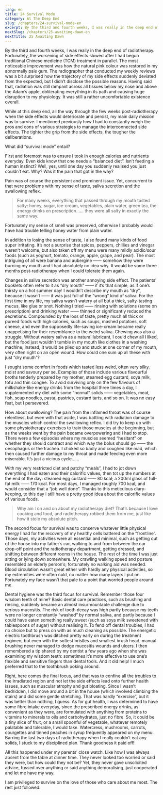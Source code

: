 ```yaml
---
lang: en
title: 24 Survival Mode
category: At The Deep End
slug: /chapters/24-survival-mode-en
excerpt: By the third and fourth weeks, I was really in the deep end of radiotherapy. Fortunately, the worsening of side effects slowed after I had begun traditional Chinese medicine (TCM) treatment in parallel.
nextSlug: /chapters/25-awaiting-dawn-en
nextTitle: 25 Awaiting Dawn
---
```


By the third and fourth weeks, I was really in the deep end of radiotherapy. Fortunately, the worsening of side effects slowed after I had begun traditional Chinese medicine (TCM) treatment in parallel. The most noticeable improvement was how the natural pink colour was restored in my abnormally pale gum. The radiographer that conducted my weekly reviews was a bit surprised how the trajectory of my side effects suddenly deviated from the expected, but I didn’t disclose the possible reasons. Having said that, radiation was still rampant across all tissues below my nose and above the Adam’s apple, obliterating everything in its path and causing huge disruption to my physiology. It was still a rather uncomfortable existence overall.

While at this deep end, all the way through the few weeks post-radiotherapy when the side effects would deteriorate and persist, my main daily mission was to survive. I mentioned previously how I had to constantly weigh the pros and cons of various strategies to manage the interconnected side effects. The tighter the grip from the side effects, the tougher the deliberations. 

What did “survival mode” entail?

First and foremost was to ensure I took in enough calories and nutrients everyday. Even kids know that one needs a “balanced diet”. Isn’t feeding a human instinct? Well, yes, until one day you suddenly realised you just couldn’t eat. Why? Was it the pain that got in the way?

Pain was of course the persistent and prominent issue. Yet, concurrent to that were problems with my sense of taste, saliva secretion and the swallowing reflex.

>For many weeks, everything that passed through my mouth tasted salty: honey, sugar, ice-cream, vegetables, plain water, green tea, the energy drinks on prescription...... they were all salty in exactly the same way.

Fortunately my sense of smell was preserved, otherwise I probably would have had trouble telling honey water from plain water.

In addition to losing the sense of taste, I also found many kinds of food super irritating. It’s not a surprise that spices, peppers, chillies and vinegar weren’t welcome, but also taken off my menu were many mildly acidic/sour foods (such as yoghurt, tomato, orange, apple, grape, and pear). The most intriguing of all were banana and aubergine —— somehow they were burning my mouth and I had absolutely no idea why. It would be some three months post-radiotherapy when I could tolerate them again. 

Changes in saliva secretion was another annoying side effect. The patients’ booklets often refer to it as “dry mouth” —— if it’s that simple, as if one’s thirsty on a hot summer day! I wouldn’t describe my mouth as “dry”, because it wasn’t —— it was just full of the “wrong” kind of saliva. For the first time in my life, my saliva wasn’t watery at all but a thick, salty-tasting mucus, like glue or snot. Nothing I tried —— rinsing with solutions (some on prescription) and drinking water —— thinned or significantly reduced the secretions. Compounded by the loss of taste, pretty much all thick or pureed foods with high calories, such as soups, mashed potatoes, soft cheese, and even the supposedly life-saving ice-cream became really unappetising for their resemblance to the weird saliva. Chewing was also a struggle. Without watery saliva as a natural lubricant, I could chew all I liked, but the food just wouldn’t tumble in my mouth like clothes in a washing machine; instead, it would be piled up and stuck at one corner of my mouth, very often right on an open wound. How could one sum up all these with just “dry mouth”?

I sought some comfort in foods which tasted less weird, often very silky, moist and savoury per se. Examples of those include various flavourful broths tenderly prepared by my mother, steamed egg custard, soya milk, tofu and thin congee. To avoid surviving only on the few flavours of milkshake-like energy drinks from the hospital three times a day, I supplemented my diet with some “normal” solids —— vegetables, meat, fish, soup noodles, pasta, pastries, custard tarts, and so on. It was no easy feat, but I persevered. 

How about swallowing? The pain from the inflamed throat was of course relentless, but even with that aside, I was battling with radiation damage to the muscles which control the swallowing reflex. I did try to keep up with some physiotherapy exercises to train those muscles at the beginning, but as the weeks went by the pain became overpowering and I had to stop. There were a few episodes where my muscles seemed “hesitant” on whether they should contract and which way the bolus should go —— the oesophagus or the trachea. I choked so badly and coughed like mad, which then caused further damage to my throat and made feeding even more miserable. It’s just a vicious cycle......

With my very restricted diet and patchy “meals”, I had to jot down everything I had eaten and their calorific values, then tot up the numbers at the end of the day: steamed egg custard —— 80 kcal; a 200ml glass of full-fat milk —— 170 kcal. For most days, I managed roughly 700 kcal, and would consider that a “job well done”. Thanks to this meticulous diary-keeping, to this day I still have a pretty good idea about the calorific values of various foods.

>Why am I on and on about my radiotherapy diet? That’s because I love cooking and food, and radiotherapy robbed them from me, just like how it stole my absolute pitch.

The second focus for survival was to conserve whatever little physical energy I had for the recovery of my healthy cells battered on the “frontline”. Those days, my activities were all essential and minimal, such as getting out of the house into my father’s car, walking to and from between the car drop-off point and the radiotherapy department, getting dressed, and shifting between different rooms in the house. The rest of the time I was just sitting or lying down somewhere. My crawling walking speed and posture resembled an elderly person’s; fortunately no walking aid was needed. Blood circulation wasn’t great either with hardly any physical activities, so my extremities were often cold, no matter how many layers I put on. Fortunately my face wasn’t that pale to a point that worried people around me.

Dental hygiene was the third focus for survival. Remember those four wisdom teeth of mine? Basic dental care practices, such as brushing and rinsing, suddenly became an almost insurmountable challenge due to serious mucositis. The risk of tooth decay was high partly because my teeth were no longer constantly “washed” by normal saliva, and partly because I could have eaten something really sweet (such as soya milk sweetened with tablespoons of sugar) without realising it. To fend off dental troubles, I had no choice but to press on with as much cleaning as possible. The energetic electric toothbrush was ditched pretty early on during the treatment regimen, but even with the softest bristles and smallest brush head, manual brushing never managed to dodge mucositis wounds and ulcers. I then remembered a tip shared by my dentist a few years ago when she was examining my wisdom teeth: sometimes it’s more effective to use one’s flexible and sensitive fingers than dental tools. And it did help! I much preferred that to the toothbrush poking around.

Right, here comes the final focus, and that was to confine all the troubles to the irradiated region and not let the side effects lead onto further health issues, such as muscular atrophy and gut bloating. Since I wasn’t bedridden, I did move around a bit in the house (which involved climbing the stairs) and did some gentle stretching. That was hardly “exercise”, but it was better than nothing, I guess. As for gut health, I was determined to have some fibre intake everyday, since the prescribed energy drinks, as convenient as they were, are formulated with anything from proteins to vitamins to minerals to oils and carbohydrates, just no fibre. So, it could be a tiny slice of fruit, or a small spoonful of vegetable, whatever remotely palatable and tolerable, I would take. Watercress, mushrooms, carrots, courgettes and tinned peaches in syrup frequently appeared on my menu. Barring the last two days of radiotherapy when I really couldn’t eat any solids, I stuck to my disciplined plan. Thank goodness it paid off!

All this happened under my parents’ close watch. Like how I was always absent from the table at dinner time. They never looked too worried or said they were, but how could they not be? Yet, they never gave unsolicited advice, fussed over anything or said anything demoralising, just cooperated and let me have my way.

I am privileged to survive on the love of those who care about me most. The rest just followed.